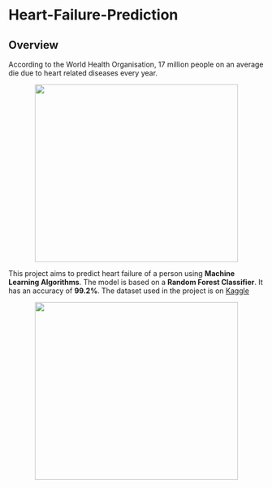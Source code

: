 # Heart-Failure-Prediction
## Overview
According to the World Health Organisation, 17 million people on an average die due to heart related diseases every year.

<p align="center">
  <img width="400" height="350" src="https://www.walgreens.com/images/adaptive/pharmacy/healthcenter/article_causes-of-heart-failure.jpg">
</p>

This project aims to predict heart failure of a person using **Machine Learning Algorithms**. The model is based on a __Random Forest Classifier__. It has an accuracy of **99.2%**. The dataset used in the project is on [Kaggle](https://www.kaggle.com/ronitf/heart-disease-uci)

<p align="center">
  <img width="400" height="350" src="https://api.time.com/wp-content/uploads/2020/02/GettyImages-1071551122.jpg?w=800&quality=85">
</p>
